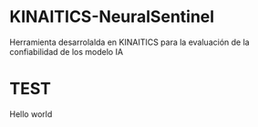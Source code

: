 # KINAITICS-NeuralSentinel
Herramienta desarrolalda en KINAITICS para la evaluación de la confiabilidad de los modelo IA

# TEST
Hello world

